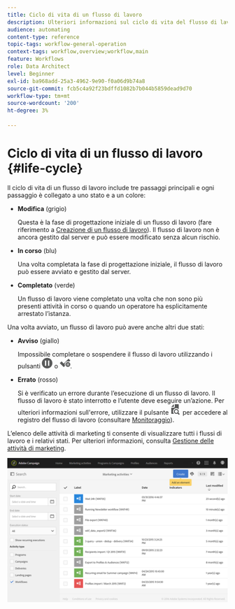 ```yaml
---
title: Ciclo di vita di un flusso di lavoro
description: Ulteriori informazioni sul ciclo di vita del flusso di lavoro
audience: automating
content-type: reference
topic-tags: workflow-general-operation
context-tags: workflow,overview;workflow,main
feature: Workflows
role: Data Architect
level: Beginner
exl-id: ba968add-25a3-4962-9e90-f0a06d9b74a8
source-git-commit: fcb5c4a92f23bdffd1082b7b044b5859dead9d70
workflow-type: tm+mt
source-wordcount: '200'
ht-degree: 3%

---
```


# Ciclo di vita di un flusso di lavoro {#life-cycle}

Il ciclo di vita di un flusso di lavoro include tre passaggi principali e ogni passaggio è collegato a uno stato e a un colore:

* **Modifica** (grigio)

  Questa è la fase di progettazione iniziale di un flusso di lavoro (fare riferimento a [Creazione di un flusso di lavoro](../../automating/using/building-a-workflow.md#creating-a-workflow)). Il flusso di lavoro non è ancora gestito dal server e può essere modificato senza alcun rischio.

* **In corso** (blu)

  Una volta completata la fase di progettazione iniziale, il flusso di lavoro può essere avviato e gestito dal server.

* **Completato** (verde)

  Un flusso di lavoro viene completato una volta che non sono più presenti attività in corso o quando un operatore ha esplicitamente arrestato l’istanza.

Una volta avviato, un flusso di lavoro può avere anche altri due stati:

* **Avviso** (giallo)

  Impossibile completare o sospendere il flusso di lavoro utilizzando i pulsanti ![](assets/pause_darkgrey-24px.png) o ![](assets/check_pause_darkgrey-24px.png).

* **Errato** (rosso)

  Si è verificato un errore durante l’esecuzione di un flusso di lavoro. Il flusso di lavoro è stato interrotto e l’utente deve eseguire un’azione. Per ulteriori informazioni sull&#39;errore, utilizzare il pulsante ![](assets/printpreview_darkgrey-24px.png) per accedere al registro del flusso di lavoro (consultare [Monitoraggio](../../automating/using/monitoring-workflow-execution.md)).

L’elenco delle attività di marketing ti consente di visualizzare tutti i flussi di lavoro e i relativi stati. Per ulteriori informazioni, consulta [Gestione delle attività di marketing](../../start/using/marketing-activities.md#about-marketing-activities).

![](assets/wkf_execution_3.png)
